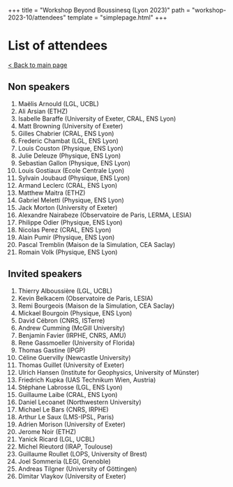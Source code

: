+++
title = "Workshop Beyond Boussinesq (Lyon 2023)"
path = "workshop-2023-10/attendees"
template = "simplepage.html"
+++

# List of attendees

[< Back to main page](@/pages/workshop-2023-10/index.md)

## Non speakers

1. Maëlis Arnould (LGL, UCBL)
1. Ali Arsian (ETHZ)
1. Isabelle Baraffe (University of Exeter, CRAL, ENS Lyon)
1. Matt Browning (University of Exeter)
1. Gilles Chabrier (CRAL, ENS Lyon)
1. Frederic Chambat (LGL, ENS Lyon)
1. Louis Couston (Physique, ENS Lyon)
1. Julie Deleuze (Physique, ENS Lyon)
1. Sebastian Gallon (Physique, ENS Lyon)
1. Louis Gostiaux (Ecole Centrale Lyon)
1. Sylvain Joubaud (Physique, ENS Lyon)
1. Armand Leclerc (CRAL, ENS Lyon)
1. Matthew Maitra (ETHZ)
1. Gabriel Meletti (Physique, ENS Lyon)
1. Jack Morton (University of Exeter)
1. Alexandre Nairabeze (Observatoire de Paris, LERMA, LESIA)
1. Philippe Odier (Physique, ENS Lyon)
1. Nicolas Perez (CRAL, ENS Lyon)
1. Alain Pumir (Physique, ENS Lyon)
1. Pascal Tremblin (Maison de la Simulation, CEA Saclay)
1. Romain Volk (Physique, ENS Lyon)

## Invited speakers

1. Thierry Alboussière (LGL, UCBL)
1. Kevin Belkacem (Observatoire de Paris, LESIA)
1. Remi Bourgeois (Maison de la Simulation, CEA Saclay)
1. Mickael Bourgoin (Physique, ENS Lyon)
1. David Cébron (CNRS, ISTerre)
1. Andrew Cumming (McGill University)
1. Benjamin Favier (IRPHE, CNRS, AMU)
1. Rene Gassmoeller (University of Florida)
1. Thomas Gastine (IPGP)
1. Céline Guervilly (Newcastle University)
1. Thomas Guillet (University of Exeter)
1. Ulrich Hansen (Institute for Geophysics, University of Münster)
1. Friedrich Kupka (UAS Technikum Wien, Austria)
1. Stéphane Labrosse (LGL, ENS Lyon)
1. Guillaume Laibe (CRAL, ENS Lyon)
1. Daniel Lecoanet (Northwestern University)
1. Michael Le Bars (CNRS, IRPHE)
1. Arthur Le Saux (LMS-IPSL, Paris)
1. Adrien Morison (University of Exeter)
1. Jerome Noir (ETHZ)
1. Yanick Ricard (LGL, UCBL)
1. Michel Rieutord (IRAP, Toulouse)
1. Guillaume Roullet (LOPS, University of Brest)
1. Joel Sommeria (LEGI, Grenoble)
1. Andreas Tilgner (University of Göttingen)
1. Dimitar Vlaykov (University of Exeter)
